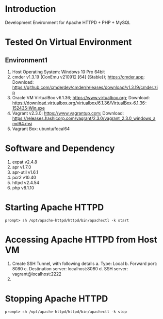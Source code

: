 # Introduction
Development Environment for Apache HTTPD + PHP + MySQL

# Tested On Virtual Environment
## Environment1
1. Host Operating System: Windows 10 Pro 64bit
2. cmder v1.3.19 (ConEmu v210912 [64] {Stable}); https://cmder.app; Download: https://github.com/cmderdev/cmder/releases/download/v1.3.19/cmder.zip
3. Oracle VM VirtualBox v6.1.36; https://www.virtualbox.org; Download: https://download.virtualbox.org/virtualbox/6.1.36/VirtualBox-6.1.36-152435-Win.exe
4. Vagrant v2.3.0; https://www.vagrantup.com; Download: https://releases.hashicorp.com/vagrant/2.3.0/vagrant_2.3.0_windows_amd64.msi
5. Vagrant Box: ubuntu/focal64

# Software and Dependency
1. expat v2.4.8
2. apr v1.7.0
3. apr-util v1.6.1
4. pcr2 v10.40
5. httpd v2.4.54
6. php v8.1.10

# Starting Apache HTTPD
```
prompt> sh /opt/apache-httpd/httpd/bin/apachectl -k start
```

# Accessing Apache HTTPD from Host VM
1. Create SSH Tunnel, with following details
  a. Type: Local
  b. Forward port: 8080
  c. Destination server: localhost:8080
  d. SSH server: vagrant@localhost:2222
2.

# Stopping Apache HTTPD
```
prompt> sh /opt/apache-httpd/httpd/bin/apachectl -k stop
```
